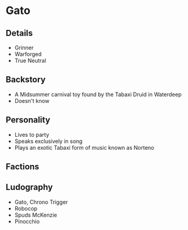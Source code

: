 # Gato

## Details
- Grinner
- Warforged
- True Neutral

## Backstory
- A Midsummer carnival toy found by the Tabaxi Druid in Waterdeep
- Doesn't know

## Personality
- Lives to party
- Speaks exclusively in song
- Plays an exotic Tabaxi form of music known as Norteno

## Factions

## Ludography
- Gato, Chrono Trigger
- Robocop
- Spuds McKenzie
- Pinocchio